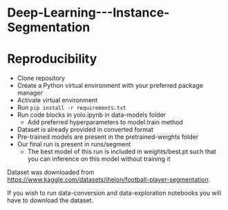 # Deep-Learning---Instance-Segmentation

# Reproducibility

- Clone repository
- Create a Python virtual environment with your preferred package manager
- Activate virtual environment
- Run `pip install -r requirements.txt`
- Run code blocks in yolo.ipynb in data-models folder
    - Add preferred hyperparameters to model.train method 
- Dataset is already provided in converted format
- Pre-trained models are present in the pretrained-weights folder
- Our final run is present in runs/segment
    - The best model of this run is included in weights/best.pt such that you can inference on this model without training it

Dataset was downloaded from https://www.kaggle.com/datasets/ihelon/football-player-segmentation.

If you wish to run data-conversion and data-exploration notebooks you will have to download the dataset.
